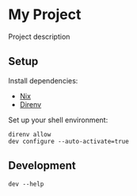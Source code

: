 # My Project

Project description

## Setup

Install dependencies:

- [Nix](https://github.com/DeterminateSystems/nix-installer)
- [Direnv](https://direnv.net/)

Set up your shell environment:

```
direnv allow
dev configure --auto-activate=true
```

## Development

```
dev --help
```
